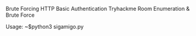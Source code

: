 Brute Forcing HTTP Basic Authentication
Tryhackme Room Enumeration & Brute Force


Usage:
~$python3 sigamigo.py <username>
